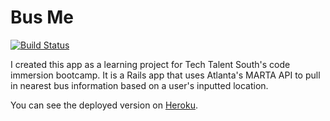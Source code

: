 # Bus Me
[![Build Status](https://travis-ci.org/siakaramalegos/bus_me.svg?branch=master)](https://travis-ci.org/siakaramalegos/bus_me)

I created this app as a learning project for Tech Talent South's code immersion bootcamp.  It is a Rails app that uses Atlanta's MARTA API to pull in nearest bus information based on a user's inputted location.

You can see the deployed version on [Heroku](https://bus-me.herokuapp.com/).